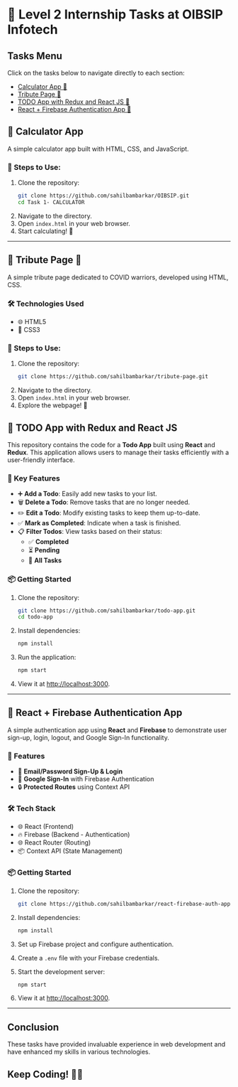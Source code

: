 
# 🌟 Level 2 Internship Tasks at OIBSIP Infotech

## Tasks Menu

Click on the tasks below to navigate directly to each section:

- [Calculator App 🧮](https://github.com/sahilbambarkar/OIBSIP/tree/main/Level%202/Task%201-%20CALCULATOR) <br>
- [Tribute Page 💐](https://github.com/sahilbambarkar/OIBSIP/tree/main/Level%202/Task%202-%20Tribute%20page) <br>
- [TODO App with Redux and React JS 📝](https://github.com/sahilbambarkar/OIBSIP/tree/main/Level%202/Task%203-%20React-Redux-Todo-App)<br>
- [React + Firebase Authentication App 🔐](https://github.com/sahilbambarkar/OIBSIP/tree/main/Level%202/Task%204-%20React_Firebase_Auth)<br>


## 🧮 Calculator App

A simple calculator app built with HTML, CSS, and JavaScript.

### 🎯 Steps to Use:
1. Clone the repository:
   ```bash
   git clone https://github.com/sahilbambarkar/OIBSIP.git
   cd Task 1- CALCULATOR

   ```
2. Navigate to the directory.
3. Open `index.html` in your web browser.
4. Start calculating! 🎉

---



## 🌸 Tribute Page 💐

A simple tribute page dedicated to COVID warriors, developed using HTML, CSS.

### 🛠️ Technologies Used
- 🌐 HTML5
- 🎨 CSS3

### 🎯 Steps to Use:
1. Clone the repository:
   ```bash
   git clone https://github.com/sahilbambarkar/tribute-page.git
   ```
2. Navigate to the directory.
3. Open `index.html` in your web browser.
4. Explore the webpage! 👀



## 📝 TODO App with Redux and React JS

This repository contains the code for a **Todo App** built using **React** and **Redux**. This application allows users to manage their tasks efficiently with a user-friendly interface.

### 🎯 Key Features
- ➕ **Add a Todo**: Easily add new tasks to your list.
- 🗑️ **Delete a Todo**: Remove tasks that are no longer needed.
- ✏️ **Edit a Todo**: Modify existing tasks to keep them up-to-date.
- ✅ **Mark as Completed**: Indicate when a task is finished.
- 📋 **Filter Todos**: View tasks based on their status:
  - ✅ **Completed**
  - ⏳ **Pending**
  - 📜 **All Tasks**

### 📦 Getting Started
1. Clone the repository:
   ```bash
   git clone https://github.com/sahilbambarkar/todo-app.git
   cd todo-app
   ```
2. Install dependencies:
   ```bash
   npm install
   ```
3. Run the application:
   ```bash
   npm start
   ```
4. View it at [http://localhost:3000](http://localhost:3000).


---

## 🔐 React + Firebase Authentication App

A simple authentication app using **React** and **Firebase** to demonstrate user sign-up, login, logout, and Google Sign-In functionality.

### 🎯 Features
- 📧 **Email/Password Sign-Up & Login**
- 🔑 **Google Sign-In** with Firebase Authentication
- 🔒 **Protected Routes** using Context API

### 🛠️ Tech Stack
- 🌐 React (Frontend)
- 🔥 Firebase (Backend - Authentication)
- 🌐 React Router (Routing)
- 📦 Context API (State Management)

### 📦 Getting Started
1. Clone the repository:
   ```bash
   git clone https://github.com/sahilbambarkar/react-firebase-auth-app.git
   ```
2. Install dependencies:
   ```bash
   npm install
   ```
3. Set up Firebase project and configure authentication.
4. Create a `.env` file with your Firebase credentials.
5. Start the development server:
   ```bash
   npm start
   ```

6. View it at [http://localhost:3000](http://localhost:3000).
---

## Conclusion

These tasks have provided invaluable experience in web development and have enhanced my skills in various technologies. 



## Keep Coding! 💪✨


